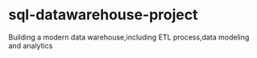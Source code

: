 # sql-datawarehouse-project
Building a modern data warehouse,including ETL process,data modeling and analytics 
